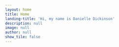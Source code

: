 ```yaml
---
layout: home
title: Home
landing-title: 'Hi, my name is Danielle Dickinson'
description: null
image: null
author: null
show_tile: false
---
```


<br>
<p><span class="image right"><img src="{% link assets/images/profile.jpg %}" alt="" /></span><p>
